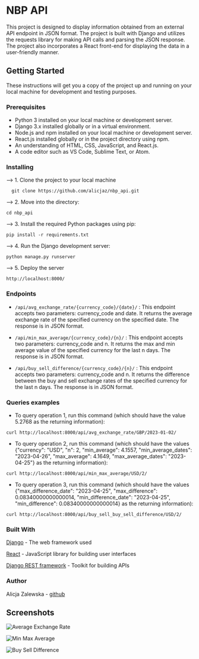 # NBP API

This project is designed to display information obtained from an external API endpoint in JSON format. The project is built with Django and utilizes the requests library for making API calls and parsing the JSON response. The project also incorporates a React front-end for displaying the data in a user-friendly manner.

## Getting Started
These instructions will get you a copy of the project up and running on your local machine for development and testing purposes.

### Prerequisites
- Python 3 installed on your local machine or development server.
- Django 3.x installed globally or in a virtual environment.
- Node.js and npm installed on your local machine or development server.
- React.js installed globally or in the project directory using npm.
- An understanding of HTML, CSS, JavaScript, and React.js.
- A code editor such as VS Code, Sublime Text, or Atom.

### Installing

--> 1. Clone the project to your local machine

```
  git clone https://github.com/alicjaz/nbp_api.git
```
--> 2. Move into the directory:
```
cd nbp_api
```

--> 3. Install the required Python packages using pip:
```
pip install -r requirements.txt
```

--> 4. Run the Django development server:
```
python manage.py runserver
```
--> 5. Deploy the server  
```
http://localhost:8000/
```
### Endpoints
- `/api/avg_exchange_rate/{currency_code}/{date}/` : This endpoint accepts two parameters: currency_code and date. It returns the average exchange rate of the specified currency on the specified date. The response is in JSON format.  

- `/api/min_max_average/{currency_code}/{n}/` : This endpoint accepts two parameters: currency_code and n. It returns the max and min average value of the specified currency for the last n days. The response is in JSON format.  

- `/api/buy_sell_difference/{currency_code}/{n}/` : This endpoint accepts two parameters: currency_code and n. It returns the difference between the buy and sell exchange rates of the specified currency for the last n days. The response is in JSON format.  


### Queries examples
- To query operation 1, run this command (which should have the value 5.2768 as the returning information):  
```
curl http://localhost:8000/api/avg_exchange_rate/GBP/2023-01-02/
```

- To query operation 2, run this command (which should have the values {"currency": "USD", "n": 2, "min_average": 4.1557, "min_average_dates": "2023-04-26", "max_average": 4.1649, "max_average_dates": "2023-04-25"}  as the returning information):  
```
curl http://localhost:8000/api/min_max_average/USD/2/
```

- To query operation 3, run this command (which should have the values {"max_difference_date": "2023-04-25", "max_difference": 0.08340000000000014, "min_difference_date": "2023-04-25", "min_difference": 0.08340000000000014}  as the returning information):  
```
curl http://localhost:8000/api/buy_sell_buy_sell_difference/USD/2/
```


### Built With
[Django](https://www.djangoproject.com/) - The web framework used  

[React](https://react.dev/) -  JavaScript library for building user interfaces  

[Django REST framework](https://www.django-rest-framework.org/) - Toolkit for building APIs  

### Author
Alicja Zalewska - [github](https://github.com/alicjaz)

## Screenshots
![Average Exchange Rate](https://i.ibb.co/XyC955C/avgexchangerate-View.png)

![Min Max Average](https://i.ibb.co/tCHqCGS/getmaxmin-Avg-View.png)

![Buy Sell Difference](https://i.ibb.co/ZhLGTYJ/buyselldiff-View.png)